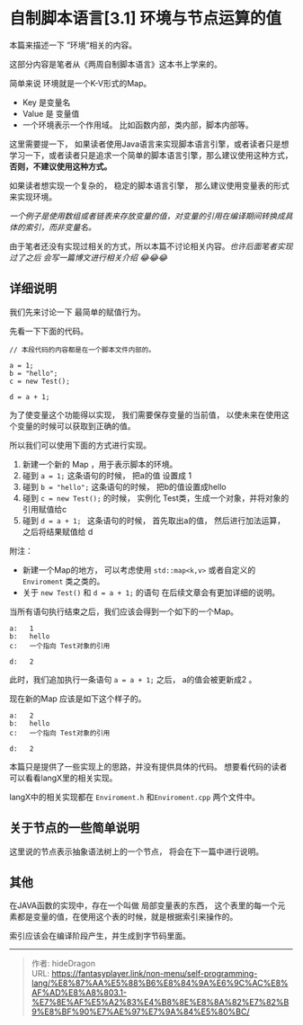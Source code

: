 # 自制脚本语言[3.1] 环境与节点运算的值


本篇来描述一下 ”环境“相关的内容。

这部分内容是笔者从《两周自制脚本语言》这本书上学来的。

简单来说 环境就是一个K-V形式的Map。

- Key 是变量名
- Value 是 变量值 
- 一个环境表示一个作用域。 比如函数内部，类内部，脚本内部等。

这里需要提一下， 如果读者使用Java语言来实现脚本语言引擎，或者读者只是想学习一下，或者读者只是追求一个简单的脚本语言引擎，那么建议使用这种方式， **否则，不建议使用这种方式。**

如果读者想实现一个复杂的， 稳定的脚本语言引擎， 那么建议使用变量表的形式来实现环境。

*一个例子是使用数组或者链表来存放变量的值，对变量的引用在编译期间转换成具体的索引，而非变量名。*

由于笔者还没有实现过相关的方式，所以本篇不讨论相关内容。*也许后面笔者实现过了之后 会写一篇博文进行相关介绍 😂😂😂*

## 详细说明

我们先来讨论一下 最简单的赋值行为。 

先看一下下面的代码。

```plain
// 本段代码的内容都是在一个脚本文件内部的。

a = 1;
b = "hello";
c = new Test();

d = a + 1;
```

为了使变量这个功能得以实现， 我们需要保存变量的当前值， 以使未来在使用这个变量的时候可以获取到正确的值。

所以我们可以使用下面的方式进行实现。

1. 新建一个新的 Map ，用于表示脚本的环境。
2. 碰到 `a = 1;` 这条语句的时候， 把a的值 设置成 1
3. 碰到 `b = "hello";` 这条语句的时候， 把b的值设置成hello
4. 碰到 `c = new Test();` 的时候， 实例化 Test类，生成一个对象，并将对象的引用赋值给c 
5. 碰到 `d = a + 1; ` 这条语句的时候， 首先取出a的值， 然后进行加法运算， 之后将结果赋值给 d

附注：

- 新建一个Map的地方， 可以考虑使用 `std::map<k,v>`  或者自定义的`Enviroment` 类之类的。
- 关于 `new Test()` 和 `d = a + 1;` 的语句 在后续文章会有更加详细的说明。



当所有语句执行结束之后，我们应该会得到一个如下的一个Map。

```plain
a:   1
b:   hello
c:   一个指向 Test对象的引用 

d:   2
```



此时，我们追加执行一条语句 `a = a + 1;`  之后， a的值会被更新成2 。

现在新的Map 应该是如下这个样子的。

```plain
a:   2
b:   hello
c:   一个指向 Test对象的引用 

d:   2
```



本篇只是提供了一些实现上的思路，并没有提供具体的代码。 想要看代码的读者可以看看langX里的相关实现。

langX中的相关实现都在 `Enviroment.h` 和`Enviroment.cpp` 两个文件中。



## 关于节点的一些简单说明

这里说的节点表示抽象语法树上的一个节点， 将会在下一篇中进行说明。



## 其他

在JAVA函数的实现中，存在一个叫做 局部变量表的东西， 这个表里的每一个元素都是变量的值，在使用这个表的时候，就是根据索引来操作的。

索引应该会在编译阶段产生，并生成到字节码里面。 



---

> 作者: hideDragon  
> URL: https://fantasyplayer.link/non-menu/self-programming-lang/%E8%87%AA%E5%88%B6%E8%84%9A%E6%9C%AC%E8%AF%AD%E8%A8%803.1-%E7%8E%AF%E5%A2%83%E4%B8%8E%E8%8A%82%E7%82%B9%E8%BF%90%E7%AE%97%E7%9A%84%E5%80%BC/  

